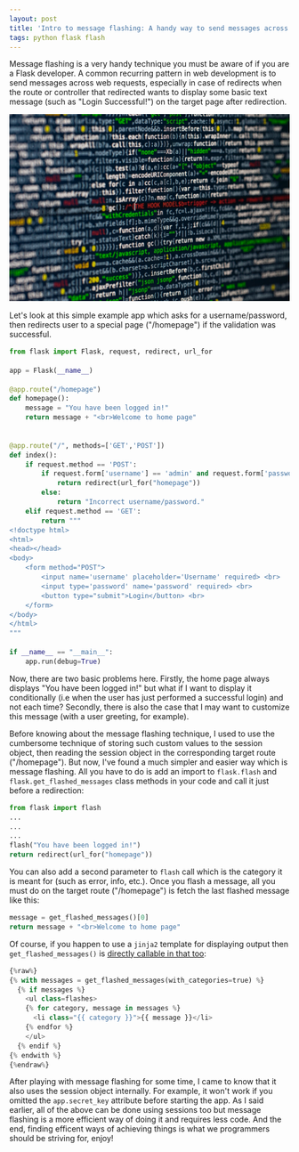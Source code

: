 ```yaml
---
layout: post
title: 'Intro to message flashing: A handy way to send messages across page requests in Flask'
tags: python flask flash
---
```


Message flashing is a very handy technique you must be aware of if you are a Flask developer. A common recurring pattern in web development is to send messages across web requests, especially in case of redirects when the route or controller that redirected wants to display some basic text message (such as "Login Successful!") on the target page after redirection.

![source code](/uploads/code.jpg)

Let's look at this simple example app which asks for a username/password, then redirects user to a special page ("/homepage") if the validation was successful.

```python
from flask import Flask, request, redirect, url_for

app = Flask(__name__)

@app.route("/homepage")
def homepage():
    message = "You have been logged in!"
    return message + "<br>Welcome to home page"
    

@app.route("/", methods=['GET','POST'])
def index():
    if request.method == 'POST':
        if request.form['username'] == 'admin' and request.form['password'] == 'admin':
            return redirect(url_for("homepage"))
        else:
            return "Incorrect username/password."
    elif request.method == 'GET':
        return """
<!doctype html>
<html>
<head></head>
<body>
    <form method="POST">
        <input name='username' placeholder='Username' required> <br>
        <input type='password' name='password' required> <br>
        <button type="submit">Login</button> <br>
    </form>
</body>
</html>
"""
	
if __name__ == "__main__":
	app.run(debug=True)
```

Now, there are two basic problems here. Firstly, the home page always displays "You have been logged in!" but what if I want to display it conditionally (i.e when the user has just performed a successful login) and not each time? Secondly, there is also the case that I may want to customize this message (with a user greeting, for example).

Before knowing about the message flashing technique, I used to use the cumbersome technique of storing such custom values to the session object, then reading the session object in the corresponding target route ("/homepage"). But now, I've found a much simpler and easier way which is message flashing. All you have to do is add an import to `flask.flash` and `flask.get_flashed_messages` class methods in your code and call it just before a redirection:

```python
from flask import flash
...
...
...
flash("You have been logged in!")
return redirect(url_for("homepage"))
```

You can also add a second parameter to `flash` call which is the category it is meant for (such as error, info, etc.). Once you flash a message, all you must do on the target route ("/homepage") is fetch the last flashed message like this:

```python
message = get_flashed_messages()[0]
return message + "<br>Welcome to home page"
```

Of course, if you happen to use a `jinja2` template for displaying output then `get_flashed_messages()` is [directly callable in that too](https://flask.palletsprojects.com/en/0.12.x/patterns/flashing/):

```python
{%raw%}
{% with messages = get_flashed_messages(with_categories=true) %}
  {% if messages %}
    <ul class=flashes>
    {% for category, message in messages %}
      <li class="{{ category }}">{{ message }}</li>
    {% endfor %}
    </ul>
  {% endif %}
{% endwith %}
{%endraw%}
```

After playing with message flashing for some time, I came to know that it also uses the session object internally. For example, it won't work if you omitted the `app.secret_key` attribute before starting the app. As I said earlier, all of the above can be done using sessions too but message flashing is a more efficient way of doing it and requires less code. And the end, finding efficent ways of achieving things is what we programmers should be striving for, enjoy!